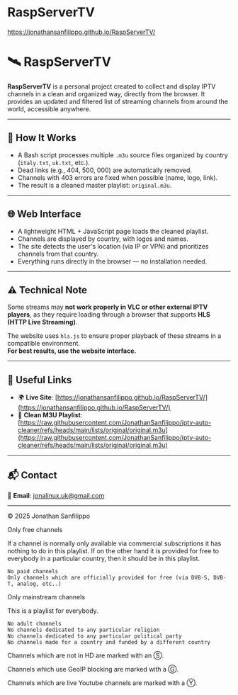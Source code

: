 # RaspServerTV
https://jonathansanfilippo.github.io/RaspServerTV/

# 🛰️ RaspServerTV

**RaspServerTV** is a personal project created to collect and display IPTV channels in a clean and organized way, directly from the browser. It provides an updated and filtered list of streaming channels from around the world, accessible anywhere.

---

## 🔧 How It Works

- A Bash script processes multiple `.m3u` source files organized by country (`italy.txt`, `uk.txt`, etc.).
- Dead links (e.g., 404, 500, 000) are automatically removed.
- Channels with 403 errors are fixed when possible (name, logo, link).
- The result is a cleaned master playlist: `original.m3u`.

---

## 🌐 Web Interface

- A lightweight HTML + JavaScript page loads the cleaned playlist.
- Channels are displayed by country, with logos and names.
- The site detects the user's location (via IP or VPN) and prioritizes channels from that country.
- Everything runs directly in the browser — no installation needed.

---

## ⚠️ Technical Note

Some streams may **not work properly in VLC or other external IPTV players**, as they require loading through a browser that supports **HLS (HTTP Live Streaming)**.

The website uses `hls.js` to ensure proper playback of these streams in a compatible environment.  
**For best results, use the website interface.**

---

## 🔗 Useful Links

- 🌍 **Live Site**: [https://jonathansanfilippo.github.io/RaspServerTV/](https://jonathansanfilippo.github.io/RaspServerTV/)
- 📄 **Clean M3U Playlist**:  
  [https://raw.githubusercontent.com/JonathanSanfilippo/iptv-auto-cleaner/refs/heads/main/lists/original/original.m3u](https://raw.githubusercontent.com/JonathanSanfilippo/iptv-auto-cleaner/refs/heads/main/lists/original/original.m3u)

---

## 📬 Contact

📧 **Email**: jonalinux.uk@gmail.com

---

© 2025 Jonathan Sanfilippo


Only free channels

If a channel is normally only available via commercial subscriptions it has nothing to do in this playlist. If on the other hand it is provided for free to everybody in a particular country, then it should be in this playlist.

    No paid channels
    Only channels which are officially provided for free (via DVB-S, DVB-T, analog, etc..)

Only mainstream channels

This is a playlist for everybody.

    No adult channels
    No channels dedicated to any particular religion
    No channels dedicated to any particular political party
    No channels made for a country and funded by a different country

Channels which are not in HD are marked with an Ⓢ.

Channels which use GeoIP blocking are marked with a Ⓖ.

Channels which are live Youtube channels are marked with a Ⓨ.
